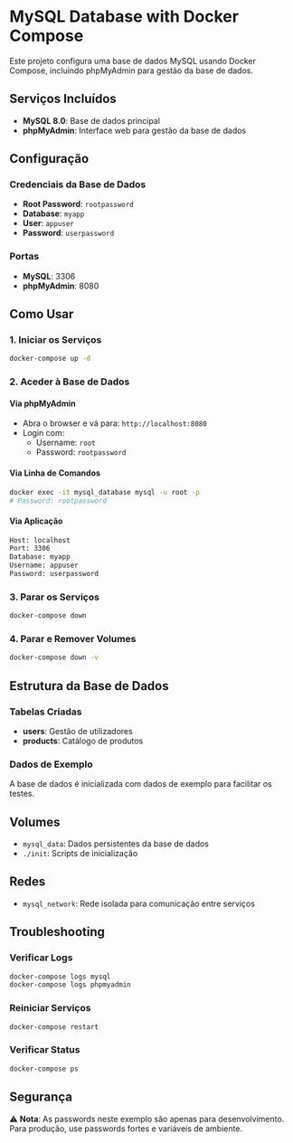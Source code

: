 # MySQL Database with Docker Compose

Este projeto configura uma base de dados MySQL usando Docker Compose, incluindo phpMyAdmin para gestão da base de dados.

## Serviços Incluídos

- **MySQL 8.0**: Base de dados principal
- **phpMyAdmin**: Interface web para gestão da base de dados

## Configuração

### Credenciais da Base de Dados

- **Root Password**: `rootpassword`
- **Database**: `myapp`
- **User**: `appuser`
- **Password**: `userpassword`

### Portas

- **MySQL**: 3306
- **phpMyAdmin**: 8080

## Como Usar

### 1. Iniciar os Serviços

```bash
docker-compose up -d
```

### 2. Aceder à Base de Dados

#### Via phpMyAdmin

- Abra o browser e vá para: `http://localhost:8080`
- Login com:
  - Username: `root`
  - Password: `rootpassword`

#### Via Linha de Comandos

```bash
docker exec -it mysql_database mysql -u root -p
# Password: rootpassword
```

#### Via Aplicação

```bash
Host: localhost
Port: 3306
Database: myapp
Username: appuser
Password: userpassword
```

### 3. Parar os Serviços

```bash
docker-compose down
```

### 4. Parar e Remover Volumes

```bash
docker-compose down -v
```

## Estrutura da Base de Dados

### Tabelas Criadas

- **users**: Gestão de utilizadores
- **products**: Catálogo de produtos

### Dados de Exemplo

A base de dados é inicializada com dados de exemplo para facilitar os testes.

## Volumes

- `mysql_data`: Dados persistentes da base de dados
- `./init`: Scripts de inicialização

## Redes

- `mysql_network`: Rede isolada para comunicação entre serviços

## Troubleshooting

### Verificar Logs

```bash
docker-compose logs mysql
docker-compose logs phpmyadmin
```

### Reiniciar Serviços

```bash
docker-compose restart
```

### Verificar Status

```bash
docker-compose ps
```

## Segurança

⚠️ **Nota**: As passwords neste exemplo são apenas para desenvolvimento. Para produção, use passwords fortes e variáveis de ambiente.
